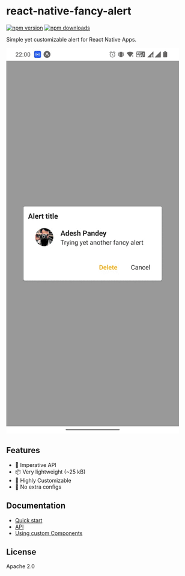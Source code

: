 # react-native-fancy-alert

[![npm version](https://img.shields.io/npm/v/react-native-fancy-alert)](https://www.npmjs.com/package/react-native-fancy-alert)
[![npm downloads](https://img.shields.io/npm/dw/react-native-fancy-alert)](https://www.npmjs.com/package/react-native-fancy-alert)

Simple yet customizable alert for React Native Apps.

![RNAlert gif](./docs/alert.gif)


## Features

- 🚀 Imperative API
- 📦 Very lightweight (~25 kB)
- 🎨 Highly Customizable
- 🔧 No extra configs

## Documentation


- [Quick start](./docs/quick-start.md)
- [API](./docs/api.md)
- [Using custom Components](./docs/custom-components.md)
## License

Apache 2.0